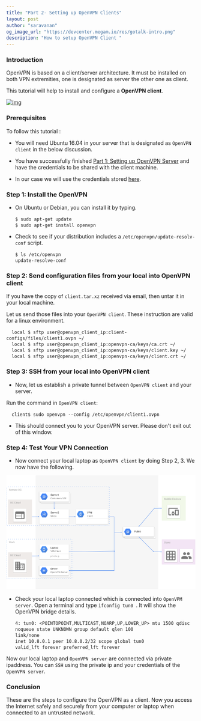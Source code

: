 ```yaml
---
title: "Part 2- Setting up OpenVPN Clients"
layout: post
author: "saravanan"
og_image_url: "https://devcenter.megam.io/res/gotalk-intro.png"
description: "How to setup OpenVPN Client "
---
```


### Introduction

OpenVPN is based on a client/server architecture. It must be installed on both VPN extremities, one is designated as server the other one as client.

 This tutorial will help to install and configure a **OpenVPN client**.

[![img](https://s3-ap-southeast-1.amazonaws.com/megampub/images/vertice/DEPLOY-TO-MEGAM-VERTICE-BIG.png)](https://docs.megam.io/installation/prequisites/)

### Prerequisites

To follow this tutorial :

* You will need Ubuntu 16.04 in your server that is designated as `OpenVPN client` in the below discussion.

* You have successfully finished [Part 1: Setting up OpenVPN Server](https://devcenter.megam.io/setting-up-openvpn-server) and have the credentials to be shared with the client machine.

* In our case we will use the credentials stored [here](https://drive.google.com/drive/folders/0Bw_s_Yta3cY8OGtObDNJNmpJbHM).

### Step 1: Install the OpenVPN

* On Ubuntu or Debian, you can install it by typing.

      $ sudo apt-get update
      $ sudo apt-get install openvpn

* Check to see if your distribution includes a `/etc/openvpn/update-resolv-conf` script.

      $ ls /etc/openvpn           
      update-resolve-conf

### Step 2: Send configuration files from your local into OpenVPN client

If you have the copy of `client.tar.xz` received via email, then untar it in your local machine.

Let us send those files into your `OpenVPN client`. These instruction are valid for a linux environment.

      local $ sftp user@openvpn_client_ip:client-configs/files/client1.ovpn ~/
      local $ sftp user@openvpn_client_ip:openvpn-ca/keys/ca.crt ~/
      local $ sftp user@openvpn_client_ip:openvpn-ca/keys/client.key ~/
      local $ sftp user@openvpn_client_ip:openvpn-ca/keys/client.crt ~/

### Step 3: SSH  from your local into OpenVPN client

* Now, let us establish a private tunnel between `OpenVPN client` and your server.

Run the command in `OpenVPN client`:

      client$ sudo openvpn --config /etc/openvpn/client1.ovpn

* This should connect you to your OpenVPN server. Please don't exit out of this window.

### Step 4: Test Your VPN Connection

* Now connect your local laptop as `OpenVPN client` by doing Step 2, 3. We now have the following.

![](/res/images/openvpn_client.png)

* Check your local laptop connected which is connected into `OpenVPM server`. Open a terminal and type `ifconfig tun0 `. It will show the OpenVPN bridge details.

      4: tun0: <POINTOPOINT,MULTICAST,NOARP,UP,LOWER_UP> mtu 1500 qdisc noqueue state UNKNOWN group default qlen 100
      link/none
      inet 10.8.0.1 peer 10.8.0.2/32 scope global tun0
      valid_lft forever preferred_lft forever

Now our local laptop and `OpenVPN server` are connected via private ipaddress. You can `SSH` using the private ip and your credentials of the `OpenVPN server`.

### Conclusion

These are the steps to configure the OpenVPN as a client. Now you access the Internet safely and securely from your computer or laptop when connected to an untrusted network.
